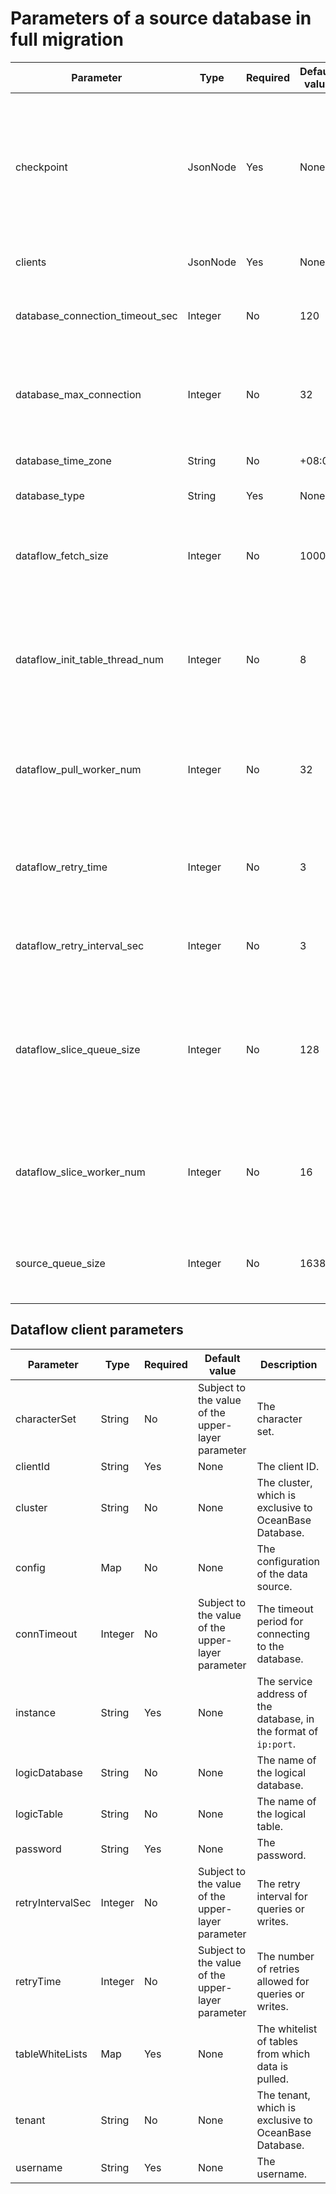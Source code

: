 # Parameters of a source database in full migration

| Parameter | Type | Required | Default value | Description |
|---------------------------------|----------|------|--------|----------------------------------------------------------------------|
| checkpoint | JsonNode | Yes | None | The checkpoint. Format: <br>``` { "ClientId": { "databaseName": "", "tableName": "", "value": { "col1": "val", "col2": "val" }, "syncedCount": the synchronized count.}, ... } ``` |
| clients | JsonNode | Yes | None | The clients, in the format of a JSON list.  |
| database_connection_timeout_sec | Integer | No | 120 | The connection timeout period for each JDBC client in the database.  |
| database_max_connection | Integer | No | 32 | The maximum number of connections allowed for each JDBC client in the database.  |
| database_time_zone | String | No | +08:00 | The time zone set in connections.  |
| database_type | String | Yes | None | The type of the database.  |
| dataflow_fetch_size | Integer | No | 1000 | The size of data pulled at a time, which may increase based on the number of source databases.  |
| dataflow_init_table_thread_num | Integer | No | 8 | The number of worker thread pools for initializing tables.  The values of the core and max parameters are the same.  |
| dataflow_pull_worker_num | Integer | No | 32 | The number of worker thread pools for pulling data.  The values of the core and max parameters are the same.  |
| dataflow_retry_time | Integer | No | 3 | The number of retries for requesting a database operation. The default value is 3.  |
| dataflow_retry_interval_sec | Integer | No | 3 | The retry interval. The default value is 3, indicating 3 seconds.  |
| dataflow_slice_queue_size | Integer | No | 128 | The size of the dataflow slice queue, which increases based on the number of sources. The value of this parameter must be greater than 0.  |
| dataflow_slice_worker_num | Integer | No | 16 | The number of worker thread pools for sharding tables.  The values of the core and max parameters are the same.  |
| source_queue_size | Integer | No | 16384 | The maximum number of messages in a queue on the source database side.  |

## Dataflow client parameters

| Parameter | Type | Required | Default value | Description |
|------------------|---------|------|------|-------------------------|
| characterSet | String | No | Subject to the value of the upper-layer parameter | The character set.  |
| clientId | String | Yes | None | The client ID.  |
| cluster | String | No | None | The cluster, which is exclusive to OceanBase Database.  |
| config | Map | No | None | The configuration of the data source.  |
| connTimeout | Integer | No | Subject to the value of the upper-layer parameter | The timeout period for connecting to the database.  |
| instance | String | Yes | None | The service address of the database, in the format of `ip:port`.  |
| logicDatabase | String | No | None | The name of the logical database.  |
| logicTable | String | No | None | The name of the logical table.  |
| password | String | Yes | None | The password.  |
| retryIntervalSec | Integer | No | Subject to the value of the upper-layer parameter | The retry interval for queries or writes.  |
| retryTime | Integer | No | Subject to the value of the upper-layer parameter | The number of retries allowed for queries or writes.  |
| tableWhiteLists | Map | Yes | None | The whitelist of tables from which data is pulled.  |
| tenant | String | No | None | The tenant, which is exclusive to OceanBase Database.  |
| username | String | Yes | None | The username.  |
